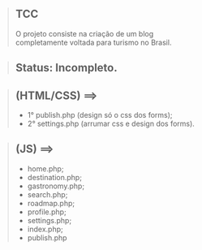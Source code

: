 > ## TCC
> O projeto consiste na criação de um blog <br> completamente voltada para turismo no Brasil.

> ## Status: Incompleto.

> ## (HTML/CSS) ==>
> + 1° publish.php (design só o css dos forms); 
> + 2° settings.php (arrumar css e design dos forms).

> ## (JS) ==>
> + home.php;
> + destination.php;
> + gastronomy.php;
> + search.php;
> + roadmap.php;
> + profile.php;
> + settings.php;
> + index.php;
> + publish.php